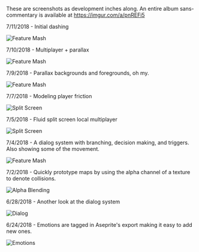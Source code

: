 These are screenshots as development inches along. An entire album sans-commentary is available at https://imgur.com/a/pnREFi5

7/11/2018 - Initial dashing

![Feature Mash][raptr-0.1-alpha.6]

7/10/2018 - Multiplayer + parallax

![Feature Mash][raptr-0.1-alpha.5]

7/9/2018 - Parallax backgrounds and foregrounds, oh my.

![Feature Mash][raptr-0.1-alpha.4]

7/7/2018 - Modeling player friction

![Split Screen][raptr-0.1-alpha.3]

7/5/2018 - Fluid split screen local multiplayer

![Split Screen][raptr-0.1-alpha.2]

7/4/2018 - A dialog system with branching, decision making, and triggers. Also showing some of the movement.

![Feature Mash][raptr-0.1-alpha.1]

7/2/2018 - Quickly prototype maps by using the alpha channel of a texture to denote collisions.

![Alpha Blending][raptr-alpha]

6/28/2018 - Another look at the dialog system

![Dialog][raptr-dialog]

6/24/2018 - Emotions are tagged in Aseprite's export making it easy to add new ones.

![Emotions][raptr-emotions]

[raptr-idle]: https://i.imgur.com/sqVdbnN.gif
[raptr-alpha]: https://i.imgur.com/Lxa18EC.gif
[raptr-dialog]: https://i.imgur.com/3vOIo3g.gif
[raptr-emotions]: https://i.imgur.com/CP0NvDQ.gif
[raptr-0.1-alpha.1]: https://i.imgur.com/s6YP2qo.gif
[raptr-0.1-alpha.2]: https://thumbs.gfycat.com/AfraidFatalGrison-size_restricted.gif
[raptr-0.1-alpha.3]: https://i.imgur.com/szO854w.gif
[raptr-0.1-alpha.4]: https://i.imgur.com/DQ5CTNO.gif
[raptr-0.1-alpha.5]: https://i.imgur.com/p71vkhy.gif
[raptr-0.1-alpha.6]: https://i.imgur.com/CBIbHiy.gif
[raptr-0.1-alpha.7]: https://i.imgur.com/pNqNhiF.gif

